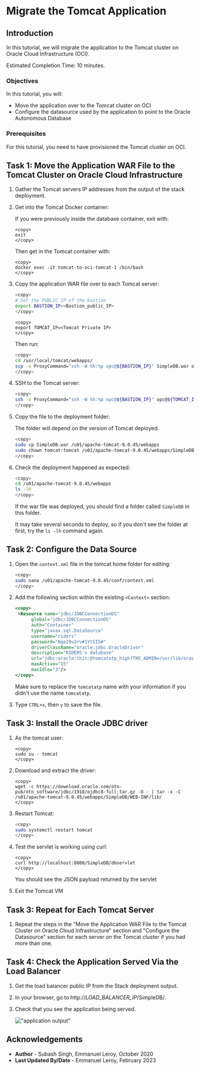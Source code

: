 # Migrate the Tomcat Application

## Introduction

In this tutorial, we will migrate the application to the Tomcat cluster on Oracle Cloud Infrastructure (OCI).

Estimated Completion Time: 10 minutes.

### Objectives

In this tutorial, you will:
* Move the application over to the Tomcat cluster on OCI
* Configure the datasource used by the application to point to the Oracle Autonomous Database

### Prerequisites

For this tutorial, you need to have provisioned the Tomcat cluster on OCI.

## Task 1: Move the Application WAR File to the Tomcat Cluster on Oracle Cloud Infrastructure

1. Gather the Tomcat servers IP addresses from the output of the stack deployment.

2. Get into the Tomcat Docker container:

    If you were previously inside the database container, exit with:

    ```
    <copy>
    exit
    </copy>
    ```

    Then get in the Tomcat container with:

    ```
    <copy>
    docker exec -it tomcat-to-oci-tomcat-1 /bin/bash
    </copy>
    ```

2. Copy the application WAR file over to each Tomcat server:

    ```bash
    <copy>
    # Set the PUBLIC IP of the bastion
    export BASTION_IP=<Bastion_public_IP>
    </copy>
    ```

    ```
    <copy>
    export TOMCAT_IP=<Tomcat Private IP>
    </copy>
    ```

    Then run:

    ```bash
    <copy>
    cd /usr/local/tomcat/webapps/
    scp -o ProxyCommand="ssh -W %h:%p opc@${BASTION_IP}" SimpleDB.war opc@${TOMCAT_IP}:~/
    </copy>
    ```

3. SSH to the Tomcat server:

    ```bash
    <copy>
    ssh -o ProxyCommand="ssh -W %h:%p opc@${BASTION_IP}" opc@${TOMCAT_IP}
    </copy>
    ```

4. Copy the file to the deployment folder:

    The folder will depend on the version of Tomcat deployed.


    ```bash
    <copy>
    sudo cp SimpleDB.war /u01/apache-tomcat-9.0.45/webapps
    sudo chown tomcat:tomcat /u01/apache-tomcat-9.0.45/webapps/SimpleDB.war
    </copy>
    ```

5. Check the deployment happened as expected:

    ```bash
    <copy>
    cd /u01/apache-tomcat-9.0.45/webapps
    ls -lh
    </copy>
    ```

    If the war file was deployed, you should find a folder called `SimpleDB` in this folder.

    It may take several seconds to deploy, so if you don't see the folder at first, try the `ls -lh` command again.

## Task 2: Configure the Data Source

1. Open the `context.xml` file in the tomcat home folder for editing:

    ```bash
    <copy>
    sudo nano /u01/apache-tomcat-9.0.45/conf/context.xml
    </copy>
    ```

2. Add the following section within the existing `<Context>` section:

    ```xml
    <copy>
     <Resource name="jdbc/JDBCConnectionDS"
          global="jdbc/JDBCConnectionDS"
          auth="Container"
          type="javax.sql.DataSource"
          username="riders"
          password="Nge29v2rv#1YtSIS#"
          driverClassName="oracle.jdbc.OracleDriver"
          description="RIDERS's database"
          url="jdbc:oracle:thin:@tomcatatp_high?TNS_ADMIN=/usr/lib/oracle/19.10/client64/lib/network/admin/"
          maxActive="15"
          maxIdle="3"/>
    </copy>
    ```

    Make sure to replace the `tomcatatp` name with your information if you didn't use the name `tomcatatp`.

3. Type `CTRL+x`, then `y` to save the file.

## Task 3: Install the Oracle JDBC driver

1. As the tomcat user:

    ```
    <copy>
    sudo su - tomcat
    </copy>
    ```

2. Download and extract the driver:

    ```
    <copy>
    wget -c https://download.oracle.com/otn-pub/otn_software/jdbc/1918/ojdbc8-full.tar.gz -O - | tar -x -C /u01/apache-tomcat-9.0.45/webapps/SimpleDB/WEB-INF/lib/
    </copy>
    ```

3. Restart Tomcat:

    ```bash
    <copy>
    sudo systemctl restart tomcat
    </copy>
    ```

5. Test the servlet is working using curl:

    ```
    <copy>
    curl http://localhost:8080/SimpleDB/dbservlet
    </copy>
    ```

    You should see the JSON payload returned by the servlet

6. Exit the Tomcat VM


## Task 3: Repeat for Each Tomcat Server

1. Repeat the steps in the "Move the Application WAR File to the Tomcat Cluster on Oracle Cloud Infrastructure" section and "Configure the Datasource" section for each server on the Tomcat cluster if you had more than one.

## Task 4: Check the Application Served Via the Load Balancer

1. Get the load balancer public IP from the Stack deployment output.

2. In your browser, go to http://*LOAD_BALANCER_IP*/SimpleDB/.

3. Check that you see the application being served.

    !["application output"](./images/lb-simpledb-app.png "application")


## Acknowledgements
 - **Author** - Subash Singh, Emmanuel Leroy, October 2020
 - **Last Updated By/Date** - Emmanuel Leroy, February 2023

